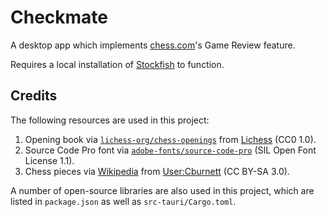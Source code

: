 # Checkmate

A desktop app which implements [chess.com](https://www.chess.com/)'s Game Review feature.

Requires a local installation of [Stockfish](https://stockfishchess.org/) to function.

## Credits

The following resources are used in this project:

1. Opening book via [`lichess-org/chess-openings`](https://github.com/lichess-org/chess-openings) from [Lichess](https://lichess.org/) (CC0 1.0).
2. Source Code Pro font via [`adobe-fonts/source-code-pro`](https://github.com/adobe-fonts/source-code-pro) (SIL Open Font License 1.1).
3. Chess pieces via [Wikipedia](https://commons.wikimedia.org/wiki/Category:SVG_chess_pieces) from [User:Cburnett](https://commons.wikimedia.org/wiki/User:Cburnett) (CC BY-SA 3.0).

A number of open-source libraries are also used in this project, which are listed in `package.json` as well as `src-tauri/Cargo.toml`.